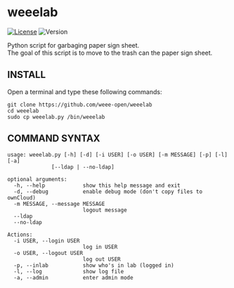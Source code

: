 # weeelab
[![License](http://img.shields.io/:license-GPL3.0-blue.svg)](http://www.gnu.org/licenses/gpl-3.0.html)
![Version](https://img.shields.io/badge/version-2.0-yellow.svg)

Python script for garbaging paper sign sheet.  
The goal of this script is to move to the trash can the paper sign sheet.

## INSTALL

Open a terminal and type these following commands:

    git clone https://github.com/weee-open/weeelab
    cd weeelab
    sudo cp weeelab.py /bin/weeelab

## COMMAND SYNTAX

    usage: weeelab.py [-h] [-d] [-i USER] [-o USER] [-m MESSAGE] [-p] [-l] [-a]
                  [--ldap | --no-ldap]

    optional arguments:
      -h, --help            show this help message and exit
      -d, --debug           enable debug mode (don't copy files to ownCloud)
      -m MESSAGE, --message MESSAGE
                            logout message
      --ldap
      --no-ldap

    Actions:
      -i USER, --login USER
                            log in USER
      -o USER, --logout USER
                            log out USER
      -p, --inlab           show who's in lab (logged in)
      -l, --log             show log file
      -a, --admin           enter admin mode

